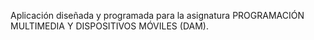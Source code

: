 Aplicación diseñada y programada para la asignatura PROGRAMACIÓN MULTIMEDIA Y DISPOSITIVOS MÓVILES (DAM).
